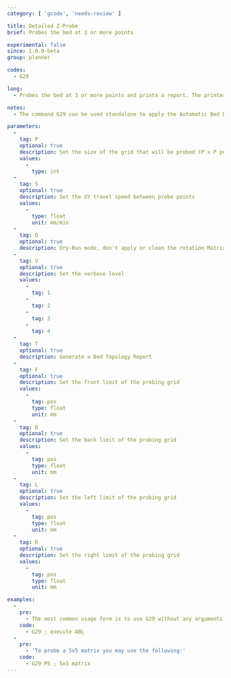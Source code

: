 ```yaml
---
category: [ 'gcode', 'needs-review' ]

title: Detailed Z-Probe
brief: Probes the bed at 3 or more points

experimental: false
since: 1.0.0-beta
group: planner

codes:
  - G29

long:
  - Probes the bed at 3 or more points and prints a report. The printer must be homed with G28 before G29.

notes:
  - The command G29 can be used standalone to apply the Automatic Bed Leveling algorithm using the default values set in Configuration.h.

parameters:
  -
    tag: P
    optional: true
    description: Set the size of the grid that will be probed (P x P points)
    values:
      -
        type: int
  -
    tag: S
    optional: true
    description: Set the XY travel speed between probe points
    values:
      -
        type: float
        unit: mm/min
  -
    tag: D
    optional: true
    description: Dry-Run mode, don't apply or clean the rotation Matrix
  -
    tag: V
    optional: true
    description: Set the verbose level
    values:
      -
        tag: 1
      -
        tag: 2
      -
        tag: 3
      -
        tag: 4
  -
    tag: T
    optional: true
    description: Generate a Bed Topology Report
  -
    tag: F
    optional: true
    description: Set the front limit of the probing grid
    values:
      -
        tag: pos
        type: float
        unit: mm
  -
    tag: B
    optional: true
    description: Set the back limit of the probing grid
    values:
      -
        tag: pos
        type: float
        unit: mm
  -
    tag: L
    optional: true
    description: Set the left limit of the probing grid
    values:
      -
        tag: pos
        type: float
        unit: mm
  -
    tag: R
    optional: true
    description: Set the right limit of the probing grid
    values:
      -
        tag: pos
        type: float
        unit: mm

examples:
  -
    pre:
      - The most common usage form is to use G29 without any arguments as it will follow the definitions set at compile time on the Configuration.h file.
    code:
      - G29 ; execute ABL
  -
    pre:
      - 'To probe a 5x5 matrix you may use the following:'
    code:
      - G29 P5 ; 5x5 matrix
---
```

